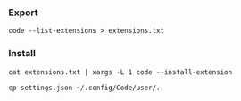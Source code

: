 
### Export

```
code --list-extensions > extensions.txt
```


### Install

```
cat extensions.txt | xargs -L 1 code --install-extension
```

```
cp settings.json ~/.config/Code/user/.
```